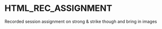 # HTML_REC_ASSIGNMENT
Recorded session assignment on strong &amp; strike though and bring in images
